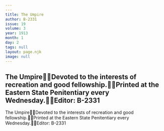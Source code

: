 ```yaml
---
---
title: The Umpire
author: B-2331
issue: 19
volume: 3
year: 1913
month: 1
day: 2
tags: null
layout: page.njk
image: null
---
```

The UmpireDevoted to the interests of recreation and good fellowship.Printed at the Eastern State Penitentiary every Wednesday.Editor: B-2331
---
The UmpireDevoted to the interests of recreation and good fellowship.Printed at the Eastern State Penitentiary every Wednesday.Editor: B-2331

